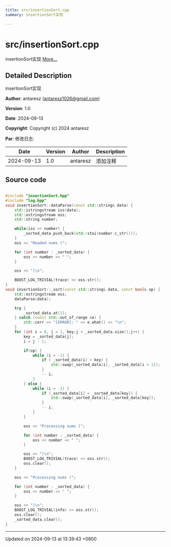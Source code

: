 ```yaml
---
title: src/insertionSort.cpp
summary: insertionSort实现 

---
```


# src/insertionSort.cpp

insertionSort实现  [More...](#detailed-description)

## Detailed Description

insertionSort实现 

**Author**: antaresz ([antaresz1026@gmail.com](mailto:antaresz1026@gmail.com)) 

**Version**: 1.0 

**Date**: 2024-09-13

**Copyright**: Copyright (c) 2024 antaresz

**Par**: 修改日志:


| Date  | Version  | Author  | Description  |
|  -------- | -------- | -------- | -------- |
| 2024-09-13  | 1.0  | antaresz  | 添加注释  |



## Source code

```cpp

#include "insertionSort.hpp"
#include "log.hpp"
void insertionSort::dataParse(const std::string& data) {
    std::istringstream iss(data);
    std::ostringstream oss;
    std::string number;

    while(iss >> number) {
        _sorted_data.push_back(std::stoi(number.c_str()));
    }
    oss << "Readed nums (";

    for (int number : _sorted_data) {
        oss << number << " ";
    }

    oss << ")\n";

    BOOST_LOG_TRIVIAL(trace) << oss.str();
}
void insertionSort::_sort(const std::string& data, const bool& op) {   
    std::ostringstream oss;
    dataParse(data);

    try {
        _sorted_data.at(1);
    } catch (const std::out_of_range &e) {
        std::cerr << "[ERROR]: " << e.what() << "\n";
    }
    for (int i = 0, j = 1, key;j < _sorted_data.size();j++) {
        key = _sorted_data[j];
        i = j - 1;

        if(op) {
            while (i > -1) {
                if ( _sorted_data[i] > key) {
                    std::swap(_sorted_data[i], _sorted_data[i + 1]);
                }
                -- i;
            }            
        } else {
            while (i > -1) {
                if (_sorted_data[i] < _sorted_data[key]) {
                    std::swap(_sorted_data[i], _sorted_data[key]);
                }
                -- i;
            }            
        }

        oss << "Processing nums (";

        for (int number : _sorted_data) {
            oss << number << " ";
        }

        oss << ")\n";        
        BOOST_LOG_TRIVIAL(trace) << oss.str();
        oss.clear();
    }

    oss << "Processing nums (";

    for (int number : _sorted_data) {
        oss << number << " ";
    }

    oss << ")\n";        
    BOOST_LOG_TRIVIAL(info) << oss.str();
    oss.clear();
    _sorted_data.clear();
}
```


-------------------------------

Updated on 2024-09-13 at 13:39:43 +0800
